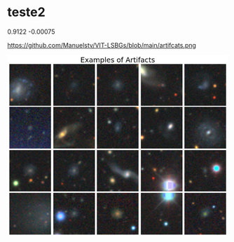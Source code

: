 # teste2


0.9122 -0.00075


https://github.com/Manuelstv/VIT-LSBGs/blob/main/artifcats.png


![alt text](https://github.com/Manuelstv/VIT-LSBGs/blob/main/artifcats.png?raw=true)
